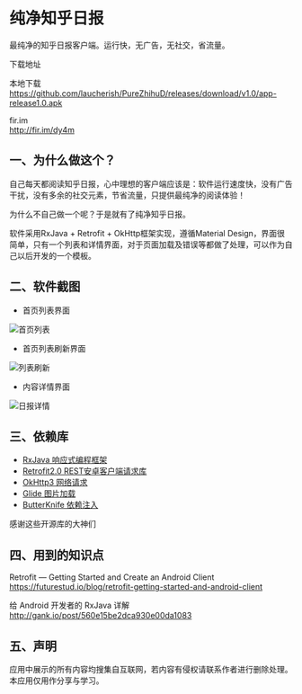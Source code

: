 # 纯净知乎日报
最纯净的知乎日报客户端。运行快，无广告，无社交，省流量。

下载地址

本地下载<Br>https://github.com/laucherish/PureZhihuD/releases/download/v1.0/app-release1.0.apk</Br>

fir.im<Br>http://fir.im/dy4m</Br>

## 一、为什么做这个？
自己每天都阅读知乎日报，心中理想的客户端应该是：软件运行速度快，没有广告干扰，没有多余的社交元素，节省流量，只提供最纯净的阅读体验！

为什么不自己做一个呢？于是就有了纯净知乎日报。

软件采用RxJava + Retrofit + OkHttp框架实现，遵循Material Design，界面很简单，只有一个列表和详情界面，对于页面加载及错误等都做了处理，可以作为自己以后开发的一个模板。
## 二、软件截图

* 首页列表界面

![首页列表](/screenshot/screenshot1.png)

* 首页列表刷新界面

![列表刷新](/screenshot/screenshot2.png)

* 内容详情界面

![日报详情](/screenshot/screenshot3.png)


## 三、依赖库
* [RxJava 响应式编程框架](https://github.com/ReactiveX/RxJava)
* [Retrofit2.0 REST安卓客户端请求库](https://github.com/square/retrofit)
* [OkHttp3 网络请求](https://github.com/square/okhttp)
* [Glide 图片加载](https://github.com/bumptech/glide)
* [ButterKnife 依赖注入](https://github.com/JakeWharton/butterknife) 

感谢这些开源库的大神们
## 四、用到的知识点
Retrofit — Getting Started and Create an Android Client
<br>https://futurestud.io/blog/retrofit-getting-started-and-android-client</br>

给 Android 开发者的 RxJava 详解
<br>http://gank.io/post/560e15be2dca930e00da1083</br>

## 五、声明
应用中展示的所有内容均搜集自互联网，若内容有侵权请联系作者进行删除处理。本应用仅用作分享与学习。


